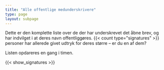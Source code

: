 ```yaml
---
title: "Alle offentlige medunderskrivere"
type: page
layout: subpage
---
```


Dette er den komplette liste over de der har underskrevet det åbne brev, og har indvilget i at deres navn offentliggøres. {{< count type="signatures" >}} personer har allerede givet udtryk for deres større – er du en af dem?

Listen opdareres en gang i timen.

{{< show_signatures >}}


